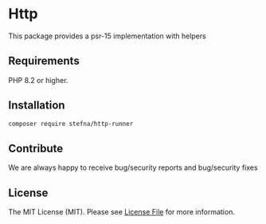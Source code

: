 # Http

This package provides a psr-15 implementation with helpers

## Requirements

PHP 8.2 or higher.

## Installation

```bash
composer require stefna/http-runner
```

## Contribute

We are always happy to receive bug/security reports and bug/security fixes

## License

The MIT License (MIT). Please see [License File](LICENSE) for more information.
